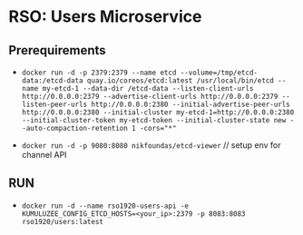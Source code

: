 # RSO: Users Microservice

## Prerequirements

* ```docker run -d -p 2379:2379 --name etcd --volume=/tmp/etcd-data:/etcd-data quay.io/coreos/etcd:latest /usr/local/bin/etcd --name my-etcd-1 --data-dir /etcd-data --listen-client-urls http://0.0.0.0:2379 --advertise-client-urls http://0.0.0.0:2379 --listen-peer-urls http://0.0.0.0:2380 --initial-advertise-peer-urls http://0.0.0.0:2380 --initial-cluster my-etcd-1=http://0.0.0.0:2380 --initial-cluster-token my-etcd-token --initial-cluster-state new --auto-compaction-retention 1 -cors="*"```

* `` docker run -d -p 9080:8080 nikfoundas/etcd-viewer ``  // setup env for channel API


## RUN

*  ```docker run -d --name rso1920-users-api -e KUMULUZEE_CONFIG_ETCD_HOSTS=<your_ip>:2379 -p 8083:8083 rso1920/users:latest```
